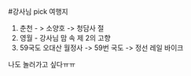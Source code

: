 #강사님 pick 여행지
1. 춘천 - > 소양호 -> 청담사 절
2. 영월 - 강사님 맘 속 제 2의 고향
3. 59국도
    오대산 월정사 -> 59번 국도 -> 정선 레일 바이크

나도 놀러가고 싶다ㅠㅠ
